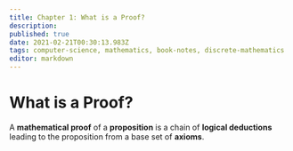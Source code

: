 ```yaml
---
title: Chapter 1: What is a Proof?
description: 
published: true
date: 2021-02-21T00:30:13.983Z
tags: computer-science, mathematics, book-notes, discrete-mathematics
editor: markdown
---
```


# What is a Proof? 
A **mathematical proof** of a **proposition** is a chain of **logical deductions** leading to the proposition from a base set of **axioms**. 